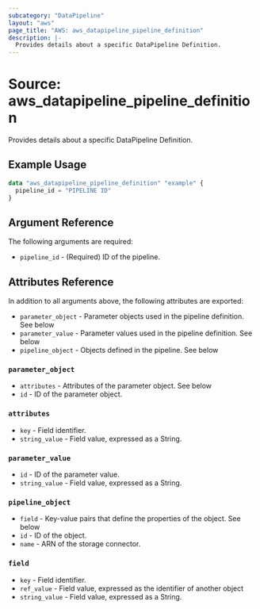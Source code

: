 ```yaml
---
subcategory: "DataPipeline"
layout: "aws"
page_title: "AWS: aws_datapipeline_pipeline_definition"
description: |-
  Provides details about a specific DataPipeline Definition.
---
```


# Source: aws_datapipeline_pipeline_definition

Provides details about a specific DataPipeline Definition.

## Example Usage

```terraform
data "aws_datapipeline_pipeline_definition" "example" {
  pipeline_id = "PIPELINE ID"
}
```

## Argument Reference

The following arguments are required:

* `pipeline_id` - (Required) ID of the pipeline.


## Attributes Reference

In addition to all arguments above, the following attributes are exported:

* `parameter_object` - Parameter objects used in the pipeline definition. See below
* `parameter_value` - Parameter values used in the pipeline definition. See below
* `pipeline_object` - Objects defined in the pipeline. See below

### `parameter_object`

* `attributes` - Attributes of the parameter object. See below
* `id` - ID of the parameter object.

### `attributes`

* `key` - Field identifier.
* `string_value` - Field value, expressed as a String.

### `parameter_value`

* `id` - ID of the parameter value.
* `string_value` - Field value, expressed as a String.

### `pipeline_object`

* `field` - Key-value pairs that define the properties of the object. See below
* `id` - ID of the object.
* `name` - ARN of the storage connector.

### `field`

* `key` - Field identifier.
* `ref_value` - Field value, expressed as the identifier of another object
* `string_value` - Field value, expressed as a String.